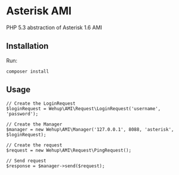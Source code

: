 Asterisk AMI
============

PHP 5.3 abstraction of Asterisk 1.6 AMI

Installation
------------

Run:

    composer install

Usage
-----

    // Create the LoginRequest
    $loginRequest = Wehup\AMI\Request\LoginRequest('username', 'password');
    
    // Create the Manager
    $manager = new Wehup\AMI\Manager('127.0.0.1', 8088, 'asterisk', $loginRequest);
    
    // Create the request
    $request = new Wehup\AMI\Request\PingRequest();
    
    // Send request
    $response = $manager->send($request);
